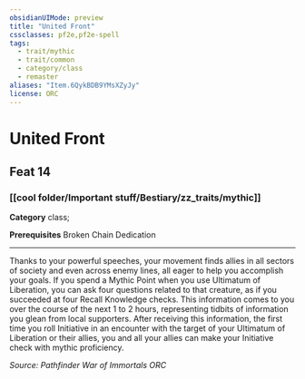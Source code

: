 ```yaml
---
obsidianUIMode: preview
title: "United Front"
cssclasses: pf2e,pf2e-spell
tags:
  - trait/mythic
  - trait/common
  - category/class
  - remaster
aliases: "Item.6QykBDB9YMsXZyJy"
license: ORC
---
```

# United Front
## Feat 14
### [[cool folder/Important stuff/Bestiary/zz_traits/mythic]]

**Category** class; 



**Prerequisites** Broken Chain Dedication
* * *
Thanks to your powerful speeches, your movement finds allies in all sectors of society and even across enemy lines, all eager to help you accomplish your goals. If you spend a Mythic Point when you use Ultimatum of Liberation, you can ask four questions related to that creature, as if you succeeded at four Recall Knowledge checks. This information comes to you over the course of the next 1 to 2 hours, representing tidbits of information you glean from local supporters. After receiving this information, the first time you roll Initiative in an encounter with the target of your Ultimatum of Liberation or their allies, you and all your allies can make your Initiative check with mythic proficiency.

*Source: Pathfinder War of Immortals*
*ORC*